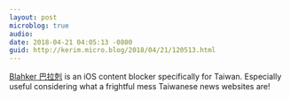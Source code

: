 ```yaml
---
layout: post
microblog: true
audio: 
date: 2018-04-21 04:05:13 -0800
guid: http://kerim.micro.blog/2018/04/21/120513.html
---
```

[Blahker 巴拉剋](https://itunes.apple.com/us/app/blahker-%E5%B7%B4%E6%8B%89%E5%89%8B/id1182699267?mt=8) is an iOS content blocker specifically for Taiwan. Especially useful considering what a frightful mess Taiwanese news websites are!
